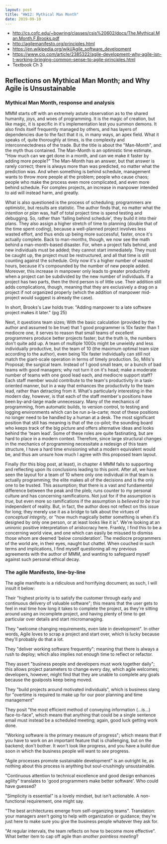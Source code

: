 ```yaml
---
layout: post
title: "HW12: Mythical Man Month"
date: 2019-09-10
---
```


* <http://cs.cofc.edu/~bowring/classes/csis%20602/docs/The.Mythical.Man.Month.F.Brooks.pdf>
* <http://agilemanifesto.org/principles.html>
* <https://en.wikipedia.org/wiki/Agile_software_development>
* <https://www.cio.com/article/2385322/agile-development-why-agile-isn-t-working-bringing-common-sense-to-agile-principles.html>
* Textbook Ch 3

## Reflections on Mythical Man Month; and Why Agile is Unsustainable

### Mythical Man Month, response and analysis

MMM starts off with an extremely astute observation as to the shared humanity, joys, and woes of programming. It is the magic of creation, but like magic, it is specific in it's implementation lest you summon demons. It also finds itself frequently managed by others, and has layers of dependencies due to the fact that it is, in many ways, an apex field. What it speaks of, quite thoroughly at times, is the complexity and interconnectedness of the trade. But the title is about the "Man-Month", and the myth thus contained. The Man-Month is an optimistic time estimate. "How much can we get done in a month, and can we make it faster by adding more people?" The Man-Month has an answer, but that answer is rarely correct; there is always more than was predicted, no matter what the prediction was. And when something is behind schedule, management wants to throw more people at the problem; people who cause chaos; people who make the process even more complicated, and even more behind schedule. For complex projects, an increase in manpower intended to aid will instead harm, and greatly.

What is also questioned is the process of scheduling; programmers are optimistic, but results are statistic. The author finds that, no matter what the *intention* or *plan* was, half of total project time is spend testing and debugging. So, rather than 'falling behind schedule', they build it into their plans. They also assign a higher stretch of time to planning (double that of the time spent coding), because a well-planned project involves less wasted effort, and thus ends up being more successful, faster, once it's actually complete. Back to man-months, though, we now see the math behind a man-month-based disaster. For, when a project falls behind, and new individuals must be added; they cannot start immediately. They must be caught up, the project must be restructured, and all that time is still counting against the schedule. Only now it's a higher number of wasted hours, because it's compounded by the number of new people added. Moreover, this increase in manpower only leads to greater productivity when a project can be subdivided by the new number of individuals. If a project has two parts, then the third person is of little use. Their addition still adds complications, though, meaning that they are exclusively a drag on a project if not organized properly (which the addition of manpower mid-project would suggest is already the case).

In short, Brooks's Law holds true: "Adding manpower to a late software project makes it later." (pg 25)

Next, it questions team sizes; With the basic calculation (provided by the author and assumed to be true) that 1 good programmer is 10x faster than 1 mediocre one, it serves to reason that small teams of excellent programmers produce better projects faster; but the truth is, the numbers don't quite add up. A team of multiple 1000s might be unwieldy and less individually productive, but the team of 10 (the maximum optimal team size according to the author), even being 10x faster individually can still not match the giant-scale operation in terms of timely production. So, Mills's Proposal; the surgical team. Instead of 1 good small team, or a bunch of bad teams with good managers; why not turn it on it's head; make a moderate number of teams with one good lead each, and mediocre support staff? Each staff member would contribute to the team's productivity in a task-oriented manner, but in a way that enhances the productivity to the team lead, rather than detracting from it. What's particularly interesting in the modern day, however, is that each of the staff member's positions have been by-and-large made unnecessary. Many of the mechanics of programming, from automatic builds, to version control, to testing and logging environments which can be run a-la-carte; most of these positions no longer need to be handled by a human at a desk. The most significant position that still has meaning is that of the co-pilot; the sounding board who keeps track of the big picture and offers alternative ideas and looks behind the 'team lead'. Some of these roles are quite fastinating, but are hard to place in a modern context. Therefore, since large structural changes in the mechanics of programming necessitate a redesign of this team structure, I have a hard time envisioning what a modern equivalent would be, and thus am unsure how much I agree with this proposed team layout.

Finally (for this blog post, at least), in chapter 4 MMM falls to supporting and reflecting upon its conclusions leading to this point. After all, we have seen the layout for a team of 10 where only one individual in that team is actually programming; the elite makes all of the decisions and is the only one to be trusted. This assumption; that there is a vast and fundamental difference between the peak and the pleb; runs counter to my personal culture and has concerning ramifications. Not just for if the assumption is *true*, but even more so ramifications if the assumption is *believed to be true* independent of reality. But, in fact, the author does not reflect on this issue for long; they merely use it as a bridge to talk about the virtues of *conceptual integrity*, or "how much magically better something is when it's designed by only one person, or at least looks like it is". We're looking at an unironic positive interpretation of aristocracy here. Frankly, I find this to be a concerning world view, and one which can easily be misused to dismiss those whom are deemed 'below consideration'. The mediocre programmers of the world are, in their eyes, naught but chattel. When couched in such terms and implications, I find myself questioning all my previous agreements with the author of MMM, and wanting to safeguard myself against such personal ethical decay.

### The agile Manifesto, line-by-line

The agile manifesto is a ridiculous and horrifying document; as such, I will insult it below:

Their "highest priority is to satisfy the customer through early and continuous delivery of valuable software"; this means that the user gets to feel in real time how long it takes to complete the project, as they're sitting around using an incomplete project, and having plenty of time to get particular over details and start micromanaging.

They "welcome changing requirements, even late in development". In other words, Agile loves to scrap a project and start over, which is lucky because they'll probably do that a lot.

They "deliver working software frequently"; meaning that there is always a rush to deploy; which also implies not enough time to reflect or refactor.

They assert "business people and developers must work together daily"; this allows project parameters to change every day, which agile welcomes; developers, however, might find that they are unable to complete any goals because the goalposts keep being moved.

They "build projects around motivated individuals", which is business slang for "overtime is required to make up for our poor planning and time management"

They posit "the most efficient method of conveying information (...is...) face-to-face", which means that anything that could be a single sentence email must instead be a scheduled meeting; again, good luck getting work done.

"Working software is the primary measure of progress"; which means that if you have to work on an important feature that is challenging, but on the backend; don't bother. It won't look like progress, and you have a build due soon in which the business people will want to *see* progress.

"Agile processes promote sustainable development" is an outright lie, as nothing about this process is anything but soul-crushingly unsustainable.

"Continuous attention to technical excellence and good design enhances agility" translates to 'good programmers make better software'. Who could have guessed?

"Simplicity is essential" is a lovely mindset, but isn't actionable. A non-functional requirement, one might say.

"The best architectures emerge from self-organizing teams". Translation: your managers aren't going to help with organization or guidance; they're just here to make sure you give the business people whatever they ask for.

"At regular intervals, the team reflects on how to become more effective". What better item to cap off agile than *another pointless meeting*?
